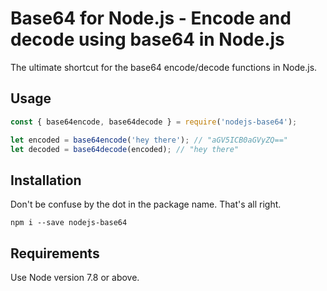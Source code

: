 # Base64 for Node.js - Encode and decode using base64 in Node.js #

The ultimate shortcut for the base64 encode/decode functions in Node.js.

## Usage ##

```js
const { base64encode, base64decode } = require('nodejs-base64');

let encoded = base64encode('hey there'); // "aGV5ICB0aGVyZQ=="
let decoded = base64decode(encoded); // "hey there"
```

## Installation ##

Don't be confuse by the dot in the package name. That's all right.

```
npm i --save nodejs-base64
```

## Requirements ##

Use Node version 7.8 or above.
